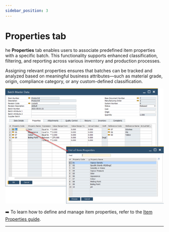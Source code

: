 ```yaml
---
sidebar_position: 3
---
```


# Properties tab

he **Properties** tab enables users to associate predefined item properties with a specific batch. This functionality supports enhanced classification, filtering, and reporting across various inventory and production processes.

Assigning relevant properties ensures that batches can be tracked and analyzed based on meaningful business attributes—such as material grade, origin, compliance category, or any custom-defined classification.

![List of item properties](./media/properties-tab/list-of-item-properties.webp)

➡️ To learn how to define and manage item properties, refer to the [Item Properties guide](../../../item-details/item-properties.md).

---
